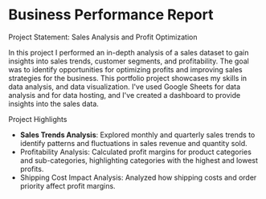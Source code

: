 # Business Performance Report

Project Statement: Sales Analysis and Profit Optimization

In this project I performed an in-depth analysis of a sales dataset to gain insights into sales trends, customer segments, and profitability. The goal was to identify opportunities for optimizing profits and improving sales strategies for the business.
This portfolio project showcases my skills in data analysis, and data visualization. I've used Google Sheets for data analysis and for data hosting, and I've created a dashboard to provide insights into the sales data.

Project Highlights

- **Sales Trends Analysis**: Explored monthly and quarterly sales trends to identify patterns and fluctuations in sales revenue and quantity sold.
- Profitability Analysis: Calculated profit margins for product categories and sub-categories, highlighting categories with the highest and lowest profits.
- Shipping Cost Impact Analysis: Analyzed how shipping costs and order priority affect profit margins.
